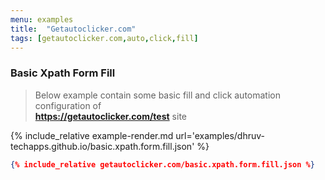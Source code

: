 ```yaml
---
menu: examples
title:  "Getautoclicker.com"
tags: [getautoclicker.com,auto,click,fill]
---
```


### Basic Xpath Form Fill

> Below example contain some basic fill and click automation configuration of <br/>**https://getautoclicker.com/test** site

{% include_relative example-render.md url='examples/dhruv-techapps.github.io/basic.xpath.form.fill.json' %}
```json
{% include_relative getautoclicker.com/basic.xpath.form.fill.json %}
```